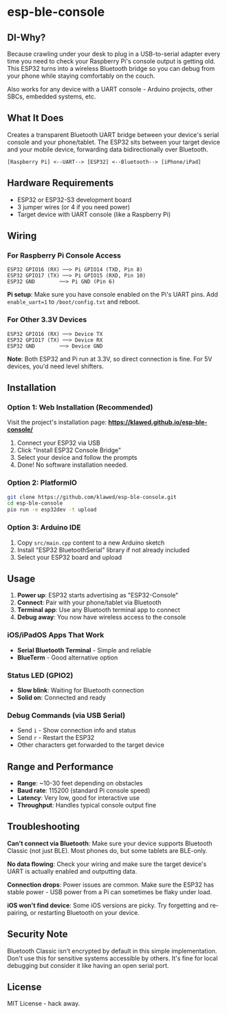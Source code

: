 # esp-ble-console

## DI-Why?

Because crawling under your desk to plug in a USB-to-serial adapter every time you need to check your Raspberry Pi's console output is getting old. This ESP32 turns into a wireless Bluetooth bridge so you can debug from your phone while staying comfortably on the couch.

Also works for any device with a UART console - Arduino projects, other SBCs, embedded systems, etc.

## What It Does

Creates a transparent Bluetooth UART bridge between your device's serial console and your phone/tablet. The ESP32 sits between your target device and your mobile device, forwarding data bidirectionally over Bluetooth.

```
[Raspberry Pi] <--UART--> [ESP32] <--Bluetooth--> [iPhone/iPad]
```

## Hardware Requirements

- ESP32 or ESP32-S3 development board
- 3 jumper wires (or 4 if you need power)
- Target device with UART console (like a Raspberry Pi)

## Wiring

### For Raspberry Pi Console Access
```
ESP32 GPIO16 (RX) ──> Pi GPIO14 (TXD, Pin 8)
ESP32 GPIO17 (TX) ──> Pi GPIO15 (RXD, Pin 10)  
ESP32 GND        ──> Pi GND (Pin 6)
```

**Pi setup**: Make sure you have console enabled on the Pi's UART pins. Add `enable_uart=1` to `/boot/config.txt` and reboot.

### For Other 3.3V Devices
```
ESP32 GPIO16 (RX) ──> Device TX
ESP32 GPIO17 (TX) ──> Device RX
ESP32 GND        ──> Device GND
```

**Note**: Both ESP32 and Pi run at 3.3V, so direct connection is fine. For 5V devices, you'd need level shifters.

## Installation

### Option 1: Web Installation (Recommended)
Visit the project's installation page: **https://klawed.github.io/esp-ble-console/**

1. Connect your ESP32 via USB
2. Click "Install ESP32 Console Bridge"
3. Select your device and follow the prompts
4. Done! No software installation needed.

### Option 2: PlatformIO
```bash
git clone https://github.com/klawed/esp-ble-console.git
cd esp-ble-console
pio run -e esp32dev -t upload
```

### Option 3: Arduino IDE
1. Copy `src/main.cpp` content to a new Arduino sketch
2. Install "ESP32 BluetoothSerial" library if not already included
3. Select your ESP32 board and upload

## Usage

1. **Power up**: ESP32 starts advertising as "ESP32-Console"
2. **Connect**: Pair with your phone/tablet via Bluetooth
3. **Terminal app**: Use any Bluetooth terminal app to connect
4. **Debug away**: You now have wireless access to the console

### iOS/iPadOS Apps That Work
- **Serial Bluetooth Terminal** - Simple and reliable
- **BlueTerm** - Good alternative option

### Status LED (GPIO2)
- **Slow blink**: Waiting for Bluetooth connection
- **Solid on**: Connected and ready

### Debug Commands (via USB Serial)
- Send `i` - Show connection info and status
- Send `r` - Restart the ESP32
- Other characters get forwarded to the target device

## Range and Performance

- **Range**: ~10-30 feet depending on obstacles
- **Baud rate**: 115200 (standard Pi console speed)
- **Latency**: Very low, good for interactive use
- **Throughput**: Handles typical console output fine

## Troubleshooting

**Can't connect via Bluetooth**: Make sure your device supports Bluetooth Classic (not just BLE). Most phones do, but some tablets are BLE-only.

**No data flowing**: Check your wiring and make sure the target device's UART is actually enabled and outputting data.

**Connection drops**: Power issues are common. Make sure the ESP32 has stable power - USB power from a Pi can sometimes be flaky under load.

**iOS won't find device**: Some iOS versions are picky. Try forgetting and re-pairing, or restarting Bluetooth on your device.

## Security Note

Bluetooth Classic isn't encrypted by default in this simple implementation. Don't use this for sensitive systems accessible by others. It's fine for local debugging but consider it like having an open serial port.

## License

MIT License - hack away.
